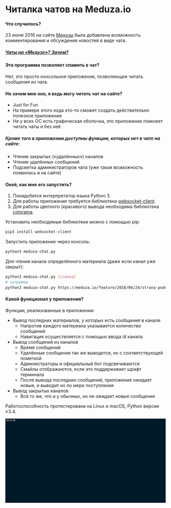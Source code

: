 # Читалка чатов на Meduza.io

#### Что случилось?
23 июня 2016 на сайте [Медузы](https://meduza.io) была добавлена возможность комментирования и обсуждения новостей в виде чата.

##### [Чаты на «Медузе»? Зачем?](https://meduza.io/cards/chaty-na-meduze-zachem)

#### Эта программа позволяет спамить в чат?
Нет, это просто консольное приложение, позволяющее читать сообщения из чата.

#### Но зачем мне оно, я ведь могу читать чат на сайте?
 - Just for Fun
 - На примере этого кода кто-то сможет создать действительно полезное приложение
 - Не у всех ОС есть графическая оболочка, это приложение поможет читать чаты и без неё

##### Кроме того в приложении доступны функции, которых нет в чате на сайте:
 + Чтение закрытых («удалённых») каналов
 + Чтение удалённых сообщений
 + Подсветка администраторов чата (уже такая возможность появилась и на сайте)

#### Окей, как мне его запустить?
1. Понадобится интерпретатор языка Python 3.
2. Для работы приложения требуется библиотека [websocket-client](https://pypi.python.org/pypi/websocket-client).
3. Для работы цветного (красивого) вывода необходима библиотека [colorama](https://pypi.python.org/pypi/colorama).

Установить необходимые библиотеки можно с помощью pip:
``` bash
pip3 install websocket-client
```

Запустить приложение через консоль:
``` bash
python3 meduza-chat.py
```

Для чтения канала определённого материала (даже если канал уже закрыт):
``` bash
python3 meduza-chat.py [ссылка]
# например
python3 meduza-chat.py https://meduza.io/feature/2016/06/24/strana-podozrevaemyh
```

#### Какой функционал у приложения?
Функции, реализованные в приложении:
+ Вывод последних материалов, у которых есть сообщения в канале
  * Напротив каждого материала указывается количество сообщений
  * Навигация осуществляется с помощью ввода id канала
+ Вывод сообщений из каналов
  * Время сообщений
  * Удалённые сообщения так же выводятся, но с соответствующей пометкой
  * Администраторы и официальный бот подсвечиваются
  * Смайлы отображаются, если это поддерживает шрифт терминала
  * После вывода последних сообщений, приложение ожидает новые, и выводит их по мере поступления
+ Вывод закрытых каналов
  * Всё то же, что и у обычных, но не ожидает новые сообщения

Работоспособность протестирована на Linux и macOS, Python версии ≥3.4.

![Демонстрация](media/show.gif)
